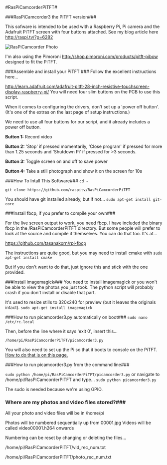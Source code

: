 #RasPiCamcorderPiTFT#

###RasPiCamcorder3 the PiTFT version###

This sofware is intended to be used with a Raspberry Pi, Pi camera and the Adafruit PiTFT screen with four buttons attached.
See my blog article here http://raspi.tv/?p=6282

![RasPiCamcorder Photo](http://raspi.tv/wp-content/uploads/2014/03/DSC_0604_700.jpg "RasPiCamcorder 3")

I'm also using the Pimoroni http://shop.pimoroni.com/products/pitft-pibow designed to fit the PiTFT.

###Assemble and install your PiTFT ###
Follow the excellent instructions here...

http://learn.adafruit.com/adafruit-pitft-28-inch-resistive-touchscreen-display-raspberry-pi/
You will need four slim buttons on the PCB to use this script.

When it comes to configuring the drivers, don't set up a 'power off button'. 
(It's one of the extras on the last page of setup instructions.)

We need to use all four buttons for our script, and it already includes a power off button.

**Button 1:** Record video 

**Button 2:** 'Stop' if pressed momentarily, 'Close program' if pressed for more than 1.25 seconds and 'Shutdown Pi' if pressed for >3 seconds.

**Button 3:** Toggle screen on and off to save power

**Button 4:** Take a still photograph and show it on the screen for 10s


###How To Intall This Software###
`cd ~`

`git clone https://github.com/raspitv/RasPiCamcorderPiTFT`

You should have git installed already, but if not...
`sudo apt-get install git-core`


###Install fbcp, if you prefer to compile your own###

For the live screen output to work, you need fbcp. I have included the binary 
fbcp in the /RasPiCamcorderPiTFT directory. But some people will prefer to look at the
source and compile it themselves. You can do that too. It's at...

https://github.com/tasanakorn/rpi-fbcp

The instructions are quite good, but you may need to install cmake with 
`sudo apt-get install cmake`

But if you don't want to do that, just ignore this and stick with the one provided.


###Install imagemagick###
You need to install imagemagick or you won't be able to view the photos you just took.
The python script will probably crash if you don't install or disable that part.

It's used to resize stills to 320x240 for preview (but it leaves the originals intact).
`sudo apt-get install imagemagick`


###How to run picamcorder3.py automatically on boot###
`sudo nano /etc/rc.local`

Then, before the line where it says 'exit 0', insert this...

`/home/pi/RasPiCamcorderPiTFT/picamcorder3.py`

You will also need to set up the Pi so that it boots to console on the PiTFT. [How to do that is on this page.](
http://learn.adafruit.com/adafruit-pitft-28-inch-resistive-touchscreen-display-raspberry-pi/using-the-console)


###How to run picamcorder3.py from the command line###

`sudo python /home/pi/RasPiCamcorderPiTFT/picamcorder3.py`
or navigate to /home/pi/RasPiCamcorderPiTFT and type...
`sudo python picamcorder3.py`

The sudo is needed because we're using GPIO.

### Where are my photos and video files stored?###

All your photo and video files will be in /home/pi

Photos will be numbered sequentially up from 00001.jpg
Videos will be called video00001.h264 onwards

Numbering can be reset by changing or deleting the files...

/home/pi/RasPiCamcorderPiTFT/vid_rec_num.txt

/home/pi/RasPiCamcorderPiTFT/photo_rec_num.txt
